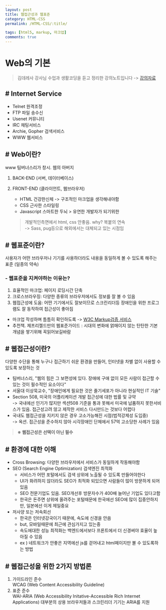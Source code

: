 ```yaml
---
layout: post
title: 웹접근성과 웹표준
category: HTML-CSS
permalink: /HTML-CSS/:title/

tags: [html5, markup, 마크업]
comments: true
---
```


# Web의 기본

>김데레사 강사님 수업과 생활코딩을 듣고 정리한 강의노트입니다 -> [강의자료](https://github.com/seulbinim/FC-FDS/blob/master/PDF/%E1%84%8B%E1%85%B0%E1%86%B8%E1%84%91%E1%85%AD%E1%84%8C%E1%85%AE%E1%86%AB%E1%84%80%E1%85%AA%20%E1%84%8B%E1%85%B0%E1%86%B8%E1%84%8C%E1%85%A5%E1%86%B8%E1%84%80%E1%85%B3%E1%86%AB%E1%84%89%E1%85%A5%E1%86%BC.pdf)

## # Internet Service
* Telnet 원격조정
* FTP 파일 송수신
* Usenet 커뮤니티
* IRC 채팅서비스
* Archie, Gopher 검색서비스
* WWW 웹서비스

## # Web이란?
www 팀버너스리가 창시. 웹의 아버지
1. BACK-END (서버, 데이터베이스)
2. FRONT-END (클라이언트, 웹브라우저)
    * HTML 건강한신체 -> 구조적인 마크업을 생각해내야함 
    * CSS 근사한 스타일링
    * Javascript 스마트한 두뇌 > 유연한 개발자가 되기위한  

    >개발적인측면에서 html, css 안좋음. why? 복붙의 연속  
    -> Sass, pug등으로 해외에서는 대체되고 있는 시점임

## # 웹표준이란?
사용자가 어떤 브라우저나 기기를 사용하더라도 내용을 동일하게 볼 수 있도록 해주는 표준 (일종의 약속)  

### - 웹표준을 지켜야하는 이유는?
1. 효율적인 마크업: 페이지 로딩시간 단축
2. 크로스브라우징: 다양한 종류의 브라우저에서도 정보를 잘 볼 수 있음
3. 웹접근성에 도움: 어떤 기기에서도 잘보이므로 스크린리더등 장애인을 위한 프로그램도 잘 동작하여 접근성이 좋아짐

* 마크업 작성하며 틈틈히 확인하도록 -> [W3C Markup검증 서비스](http://validator.kldp.org/)
* 추천책. 제프리젤드만의 웹표준가이드 : 시대의 변화에 얽매이지 않는 탄탄한 기본개념을 쌓기위해 꼭읽어보길바람

## # 웹접근성이란?
다양한 수단을 통해 누구나 접근하기 쉬운 환경을 만들어, 인터넷을 차별 없이 사용할 수 있도록 보장하는 것
* 팀버너스리, "웹의 힘은 그 보편성에 있다. 장애에 구애 없이 모든 사람이 접근할 수 있는 것이 필수적인 요소이다"
* 서울대 이상묵교수, "장애인에게 필요한 것은 줄기세포가 아니라 현실적인 IT 기술"
* Section 508, 미국의 어플리케이션 개발 접근성에 대한 법률 및 규약  
-> 국내에선 인기가 많지만 섹션508 기준을 통과 못해서 미국에 납품하지 못한서비스가 있음. 접근성고려 않고 제작한 서비스 다시만드는 것보다 어렵다
* 국내도 웹접근성을 지키지 않은 경우 고소가능해진 시점(법적강제성 도입중)   
-> 옥션. 접근성을 준수하지 않아 시각장애인 단체에서 57억 고소당한 사례가 있음  

>**※ 웹접근성은 선택이 아닌 필수**

## # 환경에 대한 이해
* Cross Browsing: 다양한 브라우저에서 서비스가 동일하게 작동해야함
* SEO (Search Engine Optimization) 검색엔진 최적화  
    * 서비스가 어떤 포털에서도 검색 상위에 노출될 수 있도록 만들어야한다  
    * UI가 화려하지 않더라도 SEO가 최적화 되있으면 사람들이 많이 방문하게 되어있음  
    * SEO 전문기업도 있음. SEO개선후 방문자수가 400배 늘어난 기업도 있다고함  
    * 한국은 돈주면 상위에 올려주는 포털때문에 한국에선 SEO에 많이 집중안하지만, 일본에선 이게 제일중요
* 저사양 또는 저속회선
    * 한국은 인터넷강국이기 때문에, 속도에 신경을 안씀
    * but, 모바일때문에 최근에 관심가지고 있는중
    * 속도에대한 성능 최적화는 백엔드에서보다 프론트에서 더 신경써야 효율이 높아질 수 있음  
    * ex ) 네트워크가 안좋은 지역에선 js를 걷어내고 html페이지만 볼 수 있도록하는 방법

## # 웹접근성을 위한 2가지 방법론
1. 가이드라인 준수   
WCAG (Web Content Accessibility Guideline)
2. 표준 준수  
WAI-ARIA (Web Accessibility Initative-Accessible Rich Internet Applications) 대부분의 상용 브라우저들과 스크린리더 기기는 ARIA를 지원
